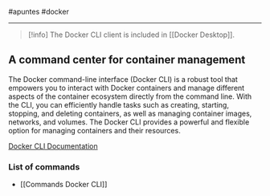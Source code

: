 #apuntes #docker 
___

> [!info]
> The Docker CLI client is included in [[Docker Desktop]]. 
## A command center for container management

The Docker command-line interface (Docker CLI) is a robust tool that empowers you to interact with Docker containers and manage different aspects of the container ecosystem directly from the command line. With the CLI, you can efficiently handle tasks such as creating, starting, stopping, and deleting containers, as well as managing container images, networks, and volumes. The Docker CLI provides a powerful and flexible option for managing containers and their resources.

[Docker CLI Documentation](https://docs.docker.com/reference/cli/docker/)

### List of commands 

- [[Commands Docker CLI]]